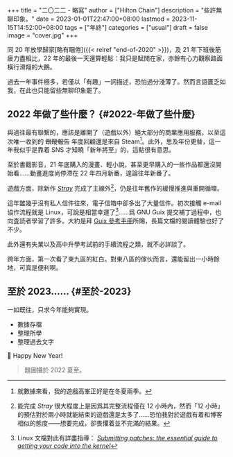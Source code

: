 +++
title = "二〇二二 - 略寫"
author = ["Hilton Chain"]
description = "些許無聊印象。"
date = 2023-01-01T22:47:00+08:00
lastmod = 2023-11-15T14:52:00+08:00
tags = ["年終"]
categories = ["usual"]
draft = false
image = "cover.jpg"
+++

同 20 年放學歸家[略有睏倦]({{< relref "end-of-2020" >}})，及 21 年下班後筋疲力盡相比，22 年的最後一天還算輕鬆：我只是賦閒在家，亦餘有心力觀察路面橫行滑翔的大鵝。

過去一年事件極多，若僅以「有趣」一詞描述，恐怕過分淺薄了。然而言語匱乏如我，在此也只能留些無聊印象罷了。


## 2022 年做了些什麼？ {#2022-年做了些什麼}

與過往最有聯繫的，應該是離開了（遊戲以外）絕大部分的商業應用服務，以至這次唯一收到的 ~~跟蹤報告~~ 年度回顧還是來自 Steam[^fn:1]。此外，思及年份更替，這一年我似乎是靠着 SNS 才知曉「新年將至」的，這點很有意思。

至於書籍影音，21 年底購入的漫畫、輕小說，甚至更早購入的一些作品都還沒開始看……動畫進度尚停滯在 22 年四月新番，遑論往年新番了。

遊戲方面，除新作 _[Stray](https://stray.game/)_ 完成了主線外[^fn:2]，仍是往年舊作的緩慢推進與重開循環。

這年雖幾乎沒有私人信件往來，電子信箱中卻多出了大量信件。初次接觸 e-mail 協作流程就是 Linux，可說是相當幸運了[^fn:3]……爲 GNU Guix 提交補丁過程中，也向査読者學習了許多。大約是拜 [Guix 參考手冊](https://guix.gnu.org/en/manual/devel/en/guix.html)所賜，長篇文檔的閱讀體驗也好了不少。

此外還有失業以及高中升學考試前的手續流程之類，就不必詳談了。

跨年方面，第一次看了東九區的紅白。對東八區的傢伙而言，還能留出一小時餘地，可真是便利啊。


## 至於 2023…… {#至於-2023}

一如既往，只求今年能夠實現。

-   數據存檔
-   整理所學
-   整理過去文字

🎉 Happy New Year!

> 題圖攝於 2022 夏至。

[^fn:1]: 就數據來看，我的遊戲高峯正好是在冬夏兩季。
[^fn:2]: 能完成 _Stray_ 很大程度上是因爲其完整流程僅在 12 小時內，然而「12 小時」的預估對於兩小時就能結束的遊戲還是太多了……恐怕我對於遊戲有着和博客相似的態度——想要完成，卻畏懼着並不完滿的結果。
[^fn:3]: Linux 文檔對此有詳盡指導： _[Submitting patches: the essential guide to getting your code into the kernel](https://docs.kernel.org/process/submitting-patches.html)_
